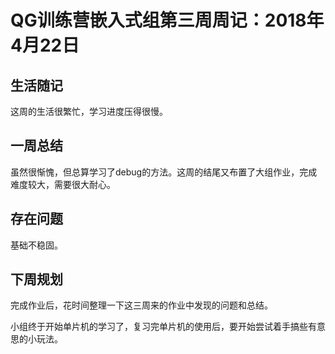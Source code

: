 # QG训练营嵌入式组第三周周记：2018年4月22日

## 生活随记

这周的生活很繁忙，学习进度压得很慢。

## 一周总结

虽然很惭愧，但总算学习了debug的方法。这周的结尾又布置了大组作业，完成难度较大，需要很大耐心。

## 存在问题

基础不稳固。

## 下周规划

完成作业后，花时间整理一下这三周来的作业中发现的问题和总结。

小组终于开始单片机的学习了，复习完单片机的使用后，要开始尝试着手搞些有意思的小玩法。